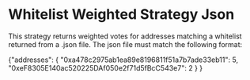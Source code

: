 # Whitelist Weighted Strategy Json

This strategy returns weighted votes for addresses matching a whitelist returned from a .json file. The json file must match the following format:

{"addresses": 
    {
        "0xa478c2975ab1ea89e8196811f51a7b7ade33eb11": 5,
        "0xeF8305E140ac520225DAf050e2f71d5fBcC543e7": 2
    }
}
